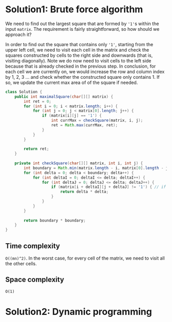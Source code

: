 # Solution1: Brute force algorithm

We need to find out the largest square that are formed by `'1'`s within the input `matrix`. The requirement is fairly straightforward, so how should we approach it? 

In order to find out the square that contains only `'1'`, starting from the upper left cell, we need to visit each cell in the matrix and check the squares constructed by cells to the right side and downwards (that is, visiting diagonally). Note we do now need to visit cells to the left side because that is already checked in the previous step. In conclusion, for each cell we are currently on, we would increase the row and column index by 1, 2, 3 ... and check whether the constructed square only contains 1. If so, we update the current max area of of the square if needed. 

```java
class Solution {
    public int maximalSquare(char[][] matrix) {
        int ret = 0;
        for (int i = 0; i < matrix.length; i++) {
            for (int j = 0; j < matrix[0].length; j++) {
                if (matrix[i][j] == '1') {
                    int currMax = checkSquare(matrix, i, j);
                    ret = Math.max(currMax, ret);
                }
            }
        }
        
        return ret;
    }
    
    private int checkSquare(char[][] matrix, int i, int j) {
        int boundary = Math.min(matrix.length - i, matrix[0].length - j);
        for (int delta = 0; delta < boundary; delta++) {
            for (int deltaI = 0; deltaI <= delta; deltaI++) {
                for (int deltaJ = 0; deltaJ <= delta; deltaJ++) {
                    if (matrix[i + deltaI][j + deltaJ] != '1') { // if a 1 is found, we return the max square size found in the previous layer
                        return delta * delta;
                    }
                }
            }
        }
        
        return boundary * boundary;
    }
}
```

## Time complexity

`O((mn)^2)`. In the worst case, for every cell of the matrix, we need to visit all the other cells. 

## Space complexity

`O(1)`

# Solution2: Dynamic programming

```java

```
